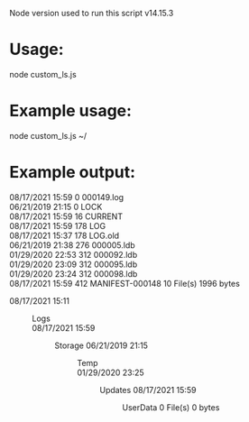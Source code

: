 Node version used to run this script v14.15.3

Usage: 
======
node custom_ls.js <folder path>

Example usage: 
==============
node custom_ls.js ~/

Example output:
===============
08/17/2021 15:59    0  000149.log     
06/21/2019 21:15    0  LOCK           
08/17/2021 15:59   16  CURRENT        
08/17/2021 15:59  178  LOG            
08/17/2021 15:37  178  LOG.old        
06/21/2019 21:38  276  000005.ldb     
01/29/2020 22:53  312  000092.ldb     
01/29/2020 23:09  312  000095.ldb     
01/29/2020 23:24  312  000098.ldb     
08/17/2021 15:59  412  MANIFEST-000148
10 File(s) 1996 bytes


08/17/2021 15:11  <DIR>  Logs    
08/17/2021 15:59  <DIR>  Storage 
06/21/2019 21:15  <DIR>  Temp    
01/29/2020 23:25  <DIR>  Updates 
08/17/2021 15:59  <DIR>  UserData
0 File(s) 0 bytes